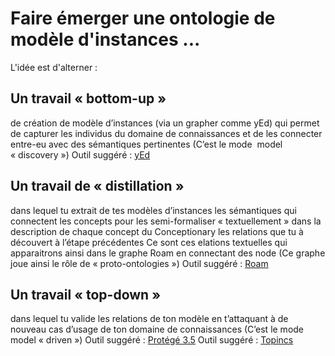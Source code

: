 Faire émerger une ontologie de modèle d'instances ...
==

L'idée est d'alterner :

Un travail « bottom-up »
-
de création de modèle d’instances (via un grapher comme yEd) qui permet de capturer les individus du domaine de connaissances et de les connecter entre-eu avec des sémantiques pertinentes
(C’est le mode  model « discovery »)
Outil suggéré : <a href="https://www.yworks.com/products/yed">yEd</a>

Un travail de « distillation » 
-
dans lequel tu extrait de tes modèles d’instances les sémantiques qui connectent les concepts pour les semi-formaliser « textuellement » dans la description de chaque concept du Conceptionary les relations que tu à découvert à l’étape précédentes
Ce sont ces elations textuelles qui apparaitrons ainsi dans le graphe Roam en connectant des node
(Ce graphe joue ainsi le rôle de « proto-ontologies »)
Outil suggéré : <a href="https://roamresearch.com/">Roam</a>

 Un travail « top-down » 
 -
 dans lequel tu valide les relations de ton modèle en t’attaquant à de nouveau cas d’usage de ton domaine de connaissances
(C’est le mode model « driven »)
Outil suggéré : <a href="https://protege.stanford.edu/download/protege/3.5/installanywhere/Web_Installers/">Protégé 3.5</a>
Outil suggéré : <a href="https://www.topincs.com/">Topincs</a>
